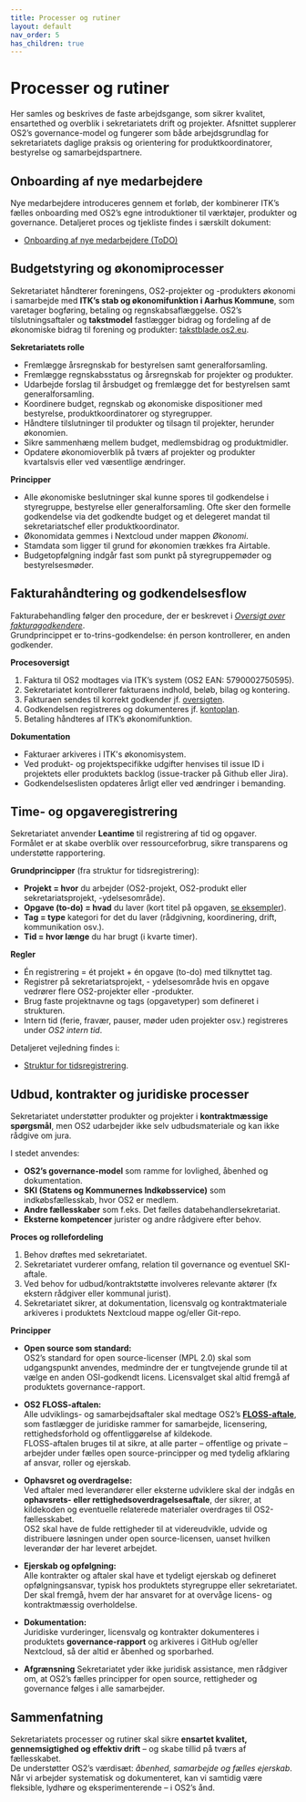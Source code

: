 ```yaml
---
title: Processer og rutiner
layout: default
nav_order: 5
has_children: true
---
```


# Processer og rutiner  
Her samles og beskrives de faste arbejdsgange, som sikrer kvalitet, ensartethed og overblik i sekretariatets drift og projekter. Afsnittet supplerer OS2’s governance-model og fungerer som både arbejdsgrundlag for sekretariatets daglige praksis og orientering for produktkoordinatorer, bestyrelse og samarbejdspartnere.


## Onboarding af nye medarbejdere
Nye medarbejdere introduceres gennem et forløb, der kombinerer ITK’s fælles onboarding med OS2’s egne introduktioner til værktøjer, produkter og governance. Detaljeret proces og tjekliste findes i særskilt dokument:  

- [Onboarding af nye medarbejdere (ToDO)](processes/onboarding_medarbejder)


## Budgetstyring og økonomiprocesser
Sekretariatet håndterer foreningens, OS2-projekter og -produkters økonomi i samarbejde med **ITK’s stab og økonomifunktion i Aarhus Kommune**, som varetager bogføring, betaling og regnskabsaflæggelse. OS2’s tilslutningsaftaler og **takstmodel** fastlægger bidrag og fordeling af de økonomiske bidrag til forening og produkter: [takstblade.os2.eu](https://takstblade.os2.eu).

**Sekretariatets rolle**
- Fremlægge årsregnskab for bestyrelsen samt generalforsamling.  
- Fremlægge regnskabsstatus og årsregnskab for projekter og produkter.    
- Udarbejde forslag til årsbudget og fremlægge det for bestyrelsen samt generalforsamling.  
- Koordinere budget, regnskab og økonomiske dispositioner med bestyrelse, produktkoordinatorer og styregrupper.  
- Håndtere tilslutninger til produkter og tilsagn til projekter, herunder økonomien.  
- Sikre sammenhæng mellem budget, medlemsbidrag og produktmidler.  
- Opdatere økonomioverblik på tværs af projekter og produkter kvartalsvis eller ved væsentlige ændringer.  

**Principper**
- Alle økonomiske beslutninger skal kunne spores til godkendelse i styregruppe, bestyrelse eller generalforsamling. Ofte sker den formelle godkendelse via det godkendte budget og et delegeret mandat til sekretariatschef eller produktkoordinator.  
- Økonomidata gemmes i Nextcloud under mappen *Økonomi*.  
- Stamdata som ligger til grund for økonomien trækkes fra Airtable.  
- Budgetopfølgning indgår fast som punkt på styregruppemøder og bestyrelsesmøder.  


## Fakturahåndtering og godkendelsesflow
Fakturabehandling følger den procedure, der er beskrevet i *[Oversigt over fakturagodkendere](processes/os2_faktura_godkender)*.  
Grundprincippet er to-trins-godkendelse: én person kontrollerer, en anden godkender.

**Procesoversigt**
1. Faktura til OS2 modtages via ITK’s system (OS2 EAN: 5790002750595).  
2. Sekretariatet kontrollerer fakturaens indhold, beløb, bilag og kontering.  
3. Fakturaen sendes til korrekt godkender jf. [oversigten](processes/os2_faktura_godkender).  
4. Godkendelsen registreres og dokumenteres jf. [kontoplan](processes/os2_kontoplaner).  
5. Betaling håndteres af ITK’s økonomifunktion.  

**Dokumentation**
- Fakturaer arkiveres i ITK's økonomisystem.  
- Ved produkt- og projektspecifikke udgifter henvises til issue ID i projektets eller produktets backlog (issue-tracker på Github eller Jira).  
- Godkendelseslisten opdateres årligt eller ved ændringer i bemanding.


## Time- og opgaveregistrering
Sekretariatet anvender **Leantime** til registrering af tid og opgaver.  
Formålet er at skabe overblik over ressourceforbrug, sikre transparens og understøtte rapportering.

**Grundprincipper** (fra struktur for tidsregistrering):
- **Projekt = hvor** du arbejder (OS2-projekt, OS2-produkt eller sekretariatsprojekt, -ydelsesområde).  
- **Opgave (to-do) = hvad** du laver (kort titel på opgaven, [se eksempler](processes/task_examples)).  
- **Tag = type** kategori for det du laver (rådgivning, koordinering, drift, kommunikation osv.).
- **Tid = hvor længe** du har brugt (i kvarte timer).  

**Regler**
- Én registrering = ét projekt + én opgave (to-do) med tilknyttet tag.  
- Registrer på sekretariatsprojekt, - ydelsesområde hvis en opgave vedrører flere OS2-projekter eller -produkter.  
- Brug faste projektnavne og tags (opgavetyper) som defineret i strukturen.  
- Intern tid (ferie, fravær, pauser, møder uden projekter osv.) registreres under *OS2 intern tid*.  

Detaljeret vejledning findes i:  
- [Struktur for tidsregistrering](processes/os2_tidsregistrering).


## Udbud, kontrakter og juridiske processer
Sekretariatet understøtter produkter og projekter i **kontraktmæssige spørgsmål**, men OS2 udarbejder ikke selv udbudsmateriale og kan ikke rådgive om jura.  

I stedet anvendes:
- **OS2’s governance-model** som ramme for lovlighed, åbenhed og dokumentation.  
- **SKI (Statens og Kommunernes Indkøbsservice)** som indkøbsfællesskab, hvor OS2 er medlem.  
- **Andre fællesskaber** som f.eks. Det fælles databehandlersekretariat.
- **Eksterne kompetencer** jurister og andre rådgivere efter behov.  

**Proces og rollefordeling**
1. Behov drøftes med sekretariatet.  
2. Sekretariatet vurderer omfang, relation til governance og eventuel SKI-aftale.  
3. Ved behov for udbud/kontraktstøtte involveres relevante aktører (fx ekstern rådgiver eller kommunal jurist).  
4. Sekretariatet sikrer, at dokumentation, licensvalg og kontraktmateriale arkiveres i produktets Nextcloud mappe og/eller Git-repo.  

**Principper**

- **Open source som standard:**  
  OS2’s standard for open source-licenser (MPL 2.0) skal som udgangspunkt anvendes, medmindre der er tungtvejende grunde til at vælge en anden OSI-godkendt licens. Licensvalget skal altid fremgå af produktets governance-rapport.  

- **OS2 FLOSS-aftalen:**  
  Alle udviklings- og samarbejdsaftaler skal medtage OS2’s **[FLOSS-aftale](https://boks.os2.eu/s/L7PArJkrBcpnWe8)**, som fastlægger de juridiske rammer for samarbejde, licensering, rettighedsforhold og offentliggørelse af kildekode.  
  FLOSS-aftalen bruges til at sikre, at alle parter – offentlige og private – arbejder under fælles open source-principper og med tydelig afklaring af ansvar, roller og ejerskab.

- **Ophavsret og overdragelse:**  
  Ved aftaler med leverandører eller eksterne udviklere skal der indgås en **ophavsrets- eller rettighedsoverdragelsesaftale**, der sikrer, at kildekoden og eventuelle relaterede materialer overdrages til OS2-fællesskabet.  
  OS2 skal have de fulde rettigheder til at videreudvikle, udvide og distribuere løsningen under open source-licensen, uanset hvilken leverandør der har leveret arbejdet.

- **Ejerskab og opfølgning:**  
  Alle kontrakter og aftaler skal have et tydeligt ejerskab og defineret opfølgningsansvar, typisk hos produktets styregruppe eller sekretariatet.  
  Der skal fremgå, hvem der har ansvaret for at overvåge licens- og kontraktmæssig overholdelse.

- **Dokumentation:**  
  Juridiske vurderinger, licensvalg og kontrakter dokumenteres i produktets **governance-rapport** og arkiveres i GitHub og/eller Nextcloud, så der altid er åbenhed og sporbarhed.

- **Afgrænsning**
  Sekretariatet yder ikke juridisk assistance, men rådgiver om, at OS2’s fælles principper for open source, rettigheder og governance følges i alle samarbejder.


## Sammenfatning
Sekretariatets processer og rutiner skal sikre **ensartet kvalitet, gennemsigtighed og effektiv drift** – og skabe tillid på tværs af fællesskabet.  
De understøtter OS2’s værdisæt: *åbenhed, samarbejde og fælles ejerskab*.  
Når vi arbejder systematisk og dokumenteret, kan vi samtidig være fleksible, lydhøre og eksperimenterende – i OS2’s ånd.
